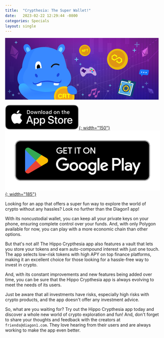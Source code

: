 ```yaml
---
title:  "Crypthesia: The Super Wallet!"
date:   2023-02-22 12:29:44 -0800
categories: Specials
layout: single
---
```


![Crypthesia](/assets/images/banner_crypthesia_app.png)

[![AppStore](/assets/images/appstore-badge-black.svg){: width="150"}](https://apple.co/3IsgVqc) 
[![PlayStore](/assets/images/google-play-badge.png){: width="185"}](https://play.google.com/store/apps/details?id=com.crypthesia.app)

Looking for an app that offers a super fun way to explore the world of crypto without any hassles? Look no further than the Diagon1 app!

With its noncustodial wallet, you can keep all your private keys on your phone, ensuring complete control over your funds. And, with only Polygon available for now, you can play with a more economic chain than other options.

But that's not all! The Hippo Crypthesia app also features a vault that lets you store your tokens and earn auto-compound interest with just one touch. The app selects low-risk tokens with high APY on top finance platforms, making it an excellent choice for those looking for a hassle-free way to invest in crypto.

And, with its constant improvements and new features being added over time, you can be sure that the Hippo Crypthesia app is always evolving to meet the needs of its users.

Just be aware that all investments have risks, especially high risks with crypto products, and the app doesn't offer any investment advice.

So, what are you waiting for? Try out the Hippo Crypthesia app today and discover a whole new world of crypto exploration and fun! And, don't forget to share your thoughts and feedback with the creators at `friends@diagon1.com`. They love hearing from their users and are always working to make the app even better.




